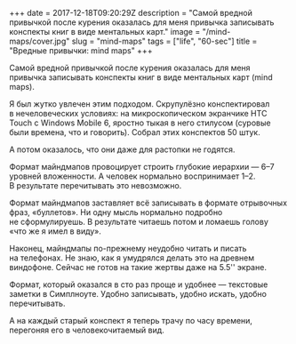 +++
date = 2017-12-18T09:20:29Z
description = "Самой вредной привычкой после курения оказалась для меня привычка записывать конспекты книг в виде ментальных карт."
image = "/mind-maps/cover.jpg"
slug = "mind-maps"
tags = ["life", "60-sec"]
title = "Вредные привычки: mind maps"
+++

Самой вредной привычкой после курения оказалась для меня привычка записывать конспекты книг в виде ментальных карт (mind maps).

Я был жутко увлечен этим подходом. Скрупулёзно конспектировал в нечеловеческих условиях: на микроскопическом экранчике HTC Touch с Windows Mobile 6, яростно тыкая в него стилусом (суровые были времена, что и говорить). Собрал этих конспектов 50 штук.

А потом оказалось, что они даже для растопки не годятся.

Формат майндмапов провоцирует строить глубокие иерархии — 6–7 уровней вложенности. А человек нормально воспринимает 1–2. В результате перечитывать это невозможно.

Формат майндмапов заставляет всё записывать в формате отрывочных фраз, «буллетов». Ни одну мысль нормально подробно не сформулируешь. В результате читаешь потом и ломаешь голову «что же я имел в виду».

Наконец, майндмапы по-прежнему неудобно читать и писать на телефонах. Не знаю, как я умудрялся делать это на древнем виндофоне. Сейчас не готов на такие жертвы даже на 5.5'' экране.

Формат, который оказался в сто раз проще и удобнее — текстовые заметки в Симплноуте. Удобно записывать, удобно искать, удобно перечитывать.

А на каждый старый конспект я теперь трачу по часу времени, перегоняя его в человекочитаемый вид.

